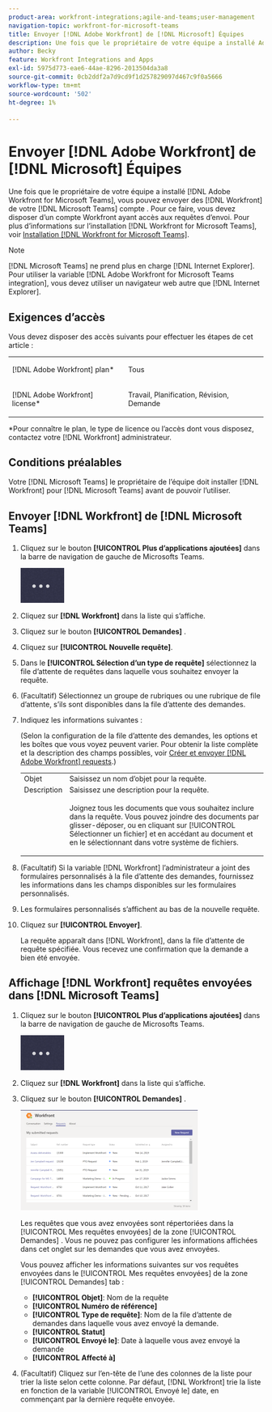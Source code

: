 ```yaml
---
product-area: workfront-integrations;agile-and-teams;user-management
navigation-topic: workfront-for-microsoft-teams
title: Envoyer [!DNL Adobe Workfront] de [!DNL Microsoft] Équipes
description: Une fois que le propriétaire de votre équipe a installé Adobe Workfront pour les Microsofts Teams, vous pouvez envoyer des demandes Workfront depuis votre compte de Microsofts Teams. Pour ce faire, vous devez disposer d’un compte Workfront ayant accès aux requêtes d’envoi. Pour plus d’informations sur l’installation de Workfront pour les Microsofts Teams, voir Installation de Workfront pour les Microsofts Teams.
author: Becky
feature: Workfront Integrations and Apps
exl-id: 5975d773-eae6-44ae-8296-2013504da3a8
source-git-commit: 0cb2ddf2a7d9cd9f1d257829097d467c9f0a5666
workflow-type: tm+mt
source-wordcount: '502'
ht-degree: 1%

---
```


# Envoyer [!DNL Adobe Workfront] de [!DNL Microsoft] Équipes

Une fois que le propriétaire de votre équipe a installé [!DNL Adobe Workfront for Microsoft Teams], vous pouvez envoyer des [!DNL Workfront] de votre [!DNL Microsoft Teams] compte . Pour ce faire, vous devez disposer d’un compte Workfront ayant accès aux requêtes d’envoi. Pour plus d’informations sur l’installation [!DNL Workfront for Microsoft Teams], voir [Installation [!DNL Workfront for Microsoft Teams]](../../workfront-integrations-and-apps/using-workfront-with-microsoft-teams/install-workfront-ms-teams.md).

>[!NOTE]
>
>[!DNL Microsoft Teams] ne prend plus en charge [!DNL Internet Explorer]. Pour utiliser la variable [!DNL Adobe Workfront for Microsoft Teams integration], vous devez utiliser un navigateur web autre que [!DNL Internet Explorer].


## Exigences d’accès

Vous devez disposer des accès suivants pour effectuer les étapes de cet article :

<table style="table-layout:auto"> 
 <col> 
 <col> 
 <tbody> 
  <tr> 
   <td role="rowheader">[!DNL Adobe Workfront] plan*</td> 
   <td> <p>Tous</p> </td> 
  </tr> 
  <tr> 
   <td role="rowheader">[!DNL Adobe Workfront] license*</td> 
   <td> <p>Travail, Planification, Révision, Demande</p> </td> 
  </tr> 
 </tbody> 
</table>

&#42;Pour connaître le plan, le type de licence ou l’accès dont vous disposez, contactez votre [!DNL Workfront] administrateur.

## Conditions préalables

Votre [!DNL Microsoft Teams] le propriétaire de l’équipe doit installer [!DNL Workfront] pour [!DNL Microsoft Teams] avant de pouvoir l’utiliser.

## Envoyer [!DNL Workfront] de [!DNL Microsoft Teams]

1. Cliquez sur le bouton **[!UICONTROL Plus d’applications ajoutées]** dans la barre de navigation de gauche de Microsofts Teams.

   ![](assets/ms-teams-more-added-apps-icon.png)

1. Cliquez sur **[!DNL Workfront]** dans la liste qui s’affiche.
1. Cliquez sur le bouton **[!UICONTROL Demandes]** .
1. Cliquez sur **[!UICONTROL Nouvelle requête]**.
1. Dans le **[!UICONTROL Sélection d’un type de requête]** sélectionnez la file d’attente de requêtes dans laquelle vous souhaitez envoyer la requête.
1. (Facultatif) Sélectionnez un groupe de rubriques ou une rubrique de file d’attente, s’ils sont disponibles dans la file d’attente des demandes.
1. Indiquez les informations suivantes :

   (Selon la configuration de la file d’attente des demandes, les options et les boîtes que vous voyez peuvent varier. Pour obtenir la liste complète et la description des champs possibles, voir [Créer et envoyer [!DNL Adobe Workfront] requests](../../manage-work/requests/create-requests/create-submit-requests.md).)

   <table style="table-layout:auto"> 
    <col> 
    <col> 
    <tbody> 
     <tr> 
      <td role="rowheader">Objet</td> 
      <td>Saisissez un nom d’objet pour la requête.</td> 
     </tr> 
     <tr> 
      <td role="rowheader">Description</td> 
      <td>Saisissez une description pour la requête.</td> 
     </tr> 
     <tr> 
      <td role="rowheader"> </td> 
      <td> <p>Joignez tous les documents que vous souhaitez inclure dans la requête. Vous pouvez joindre des documents par glisser-déposer, ou en cliquant sur [!UICONTROL Sélectionner un fichier] et en accédant au document et en le sélectionnant dans votre système de fichiers.</p> </td> 
     </tr> 
    </tbody> 
   </table>

1. (Facultatif) Si la variable [!DNL Workfront] l’administrateur a joint des formulaires personnalisés à la file d’attente des demandes, fournissez les informations dans les champs disponibles sur les formulaires personnalisés.
1. Les formulaires personnalisés s’affichent au bas de la nouvelle requête.
1. Cliquez sur **[!UICONTROL Envoyer]**.

   La requête apparaît dans [!DNL Workfront], dans la file d’attente de requête spécifiée. Vous recevez une confirmation que la demande a bien été envoyée.

## Affichage [!DNL Workfront] requêtes envoyées dans [!DNL Microsoft Teams]

1. Cliquez sur le bouton **[!UICONTROL Plus d’applications ajoutées]** dans la barre de navigation de gauche de Microsofts Teams.

   ![](assets/ms-teams-more-added-apps-icon.png)

1. Cliquez sur **[!DNL Workfront]** dans la liste qui s’affiche.
1. Cliquez sur le bouton **[!UICONTROL Demandes]** .

   ![](assets/ms-teams-requests-page-with-count-350x198.png)

   Les requêtes que vous avez envoyées sont répertoriées dans la [!UICONTROL Mes requêtes envoyées] de la zone [!UICONTROL Demandes] . Vous ne pouvez pas configurer les informations affichées dans cet onglet sur les demandes que vous avez envoyées.

   Vous pouvez afficher les informations suivantes sur vos requêtes envoyées dans le [!UICONTROL Mes requêtes envoyées] de la zone [!UICONTROL Demandes] tab :

   * **[!UICONTROL Objet]**: Nom de la requête
   * **[!UICONTROL Numéro de référence]**
   * **[!UICONTROL Type de requête]**: Nom de la file d’attente de demandes dans laquelle vous avez envoyé la demande.
   * **[!UICONTROL Statut]**
   * **[!UICONTROL Envoyé le]**: Date à laquelle vous avez envoyé la demande
   * **[!UICONTROL Affecté à]**

1. (Facultatif) Cliquez sur l’en-tête de l’une des colonnes de la liste pour trier la liste selon cette colonne. Par défaut, [!DNL Workfront] trie la liste en fonction de la variable [!UICONTROL Envoyé le] date, en commençant par la dernière requête envoyée.
